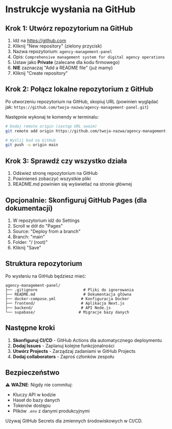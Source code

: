 # Instrukcje wysłania na GitHub

## Krok 1: Utwórz repozytorium na GitHub

1. Idź na https://github.com
2. Kliknij "New repository" (zielony przycisk)
3. Nazwa repozytorium: `agency-management-panel`
4. Opis: `Comprehensive management system for digital agency operations`
5. Ustaw jako **Private** (zalecane dla kodu firmowego)
6. **NIE** zaznaczaj "Add a README file" (już mamy)
7. Kliknij "Create repository"

## Krok 2: Połącz lokalne repozytorium z GitHub

Po utworzeniu repozytorium na GitHub, skopiuj URL (powinien wyglądać jak: `https://github.com/twoja-nazwa/agency-management-panel.git`)

Następnie wykonaj te komendy w terminalu:

```bash
# Dodaj remote origin (zastąp URL swoim)
git remote add origin https://github.com/twoja-nazwa/agency-management-panel.git

# Wyślij kod na GitHub
git push -u origin main
```

## Krok 3: Sprawdź czy wszystko działa

1. Odśwież stronę repozytorium na GitHub
2. Powinieneś zobaczyć wszystkie pliki
3. README.md powinien się wyświetlać na stronie głównej

## Opcjonalnie: Skonfiguruj GitHub Pages (dla dokumentacji)

1. W repozytorium idź do Settings
2. Scroll w dół do "Pages"
3. Source: "Deploy from a branch"
4. Branch: "main"
5. Folder: "/ (root)"
6. Kliknij "Save"

## Struktura repozytorium

Po wysłaniu na GitHub będziesz mieć:

```
agency-management-panel/
├── .gitignore                    # Pliki do ignorowania
├── README.md                     # Dokumentacja główna
├── docker-compose.yml           # Konfiguracja Docker
├── frontend/                    # Aplikacja Next.js
├── backend/                     # API Node.js
└── supabase/                   # Migracje bazy danych
```

## Następne kroki

1. **Skonfiguruj CI/CD** - GitHub Actions dla automatycznego deploymentu
2. **Dodaj Issues** - Zaplanuj kolejne funkcjonalności
3. **Utwórz Projects** - Zarządzaj zadaniami w GitHub Projects
4. **Dodaj collaborators** - Zaproś członków zespołu

## Bezpieczeństwo

⚠️ **WAŻNE**: Nigdy nie commituj:
- Kluczy API w kodzie
- Haseł do bazy danych
- Tokenów dostępu
- Plików `.env` z danymi produkcyjnymi

Używaj GitHub Secrets dla zmiennych środowiskowych w CI/CD.